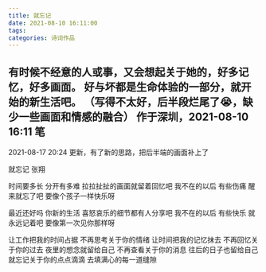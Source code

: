 ```yaml
---
title: 就忘记
date: 2021-08-10 16:11:00
tags:
categories: 诗词作品
---
```


有时候不经意的人或事，又会想起关于她的，好多记忆，好多画面。
好与坏都是生命体验的一部分，就开始的新生活吧。
（写得不太好，后半段烂尾了😭，缺少一些画面和情感的融合）
作于深圳，2021-08-10 16:11 笔
---
2021-08-17 20:24 更新，有了新的思路，把后半端的画面补上了

<!-- more -->

<p class="poem">
就忘记
张翔

时间要多长
分开有多难
拉拉扯扯的画面就留着回忆吧
我不在的以后
有些伤痛  醒来就忘了吧
要像个孩子一样快乐呀

最近还好吗
你新的生活
喜怒哀乐的细节都有人分享吧
我不在的以后
有些快乐  就永远记着吧
要像第一次见你那样呀

让工作把我的时间占据
不再思考关于你的情绪
让时间把我的记忆抹去
不再回忆关于你的过去
夜里的想念就留给自己
不再查看关于你的消息
往后的日子也留给自己
就忘记关于你的点点滴滴
去填满心的每一道缝隙

</p>
